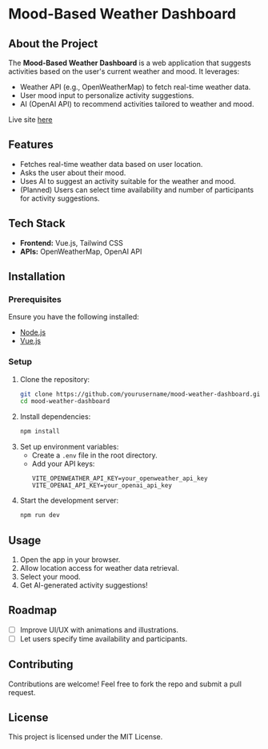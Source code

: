 # Mood-Based Weather Dashboard

## About the Project

The **Mood-Based Weather Dashboard** is a web application that suggests activities based on the user's current weather and mood. It leverages:

- Weather API (e.g., OpenWeatherMap) to fetch real-time weather data.
- User mood input to personalize activity suggestions.
- AI (OpenAI API) to recommend activities tailored to weather and mood.

Live site [here](https://margaux-works.github.io/mood-weather-activity-dashboard/)

## Features

- Fetches real-time weather data based on user location.
- Asks the user about their mood.
- Uses AI to suggest an activity suitable for the weather and mood.
- (Planned) Users can select time availability and number of participants for activity suggestions.

## Tech Stack

- **Frontend:** Vue.js, Tailwind CSS
- **APIs:** OpenWeatherMap, OpenAI API

## Installation

### Prerequisites

Ensure you have the following installed:

- [Node.js](https://nodejs.org/)
- [Vue.js](https://vuejs.org/)

### Setup

1. Clone the repository:
   ```sh
   git clone https://github.com/yourusername/mood-weather-dashboard.git
   cd mood-weather-dashboard
   ```
2. Install dependencies:
   ```sh
   npm install
   ```
3. Set up environment variables:
   - Create a `.env` file in the root directory.
   - Add your API keys:
     ```env
     VITE_OPENWEATHER_API_KEY=your_openweather_api_key
     VITE_OPENAI_API_KEY=your_openai_api_key
     ```
4. Start the development server:
   ```sh
   npm run dev
   ```

## Usage

1. Open the app in your browser.
2. Allow location access for weather data retrieval.
3. Select your mood.
4. Get AI-generated activity suggestions!

## Roadmap

- [ ] Improve UI/UX with animations and illustrations.
- [ ] Let users specify time availability and participants.

## Contributing

Contributions are welcome! Feel free to fork the repo and submit a pull request.

## License

This project is licensed under the MIT License.
